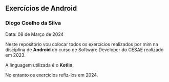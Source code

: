 ## Exercícios de Android
### Diogo Coelho da Silva

Data: 08 de Março de 2024

Neste repositório vou colocar todos os exercícios realizados por mim na disciplina de **Android** do curso de Software Developer do CESAE realizado em 2023. 

A linguagem utilizada é o **Kotlin**.

No entanto os exercícios refiz-los em 2024. 
